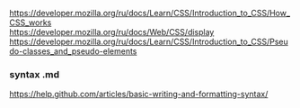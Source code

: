 https://developer.mozilla.org/ru/docs/Learn/CSS/Introduction_to_CSS/How_CSS_works  
https://developer.mozilla.org/ru/docs/Web/CSS/display  
https://developer.mozilla.org/ru/docs/Learn/CSS/Introduction_to_CSS/Pseudo-classes_and_pseudo-elements  





### syntax .md  
https://help.github.com/articles/basic-writing-and-formatting-syntax/  
